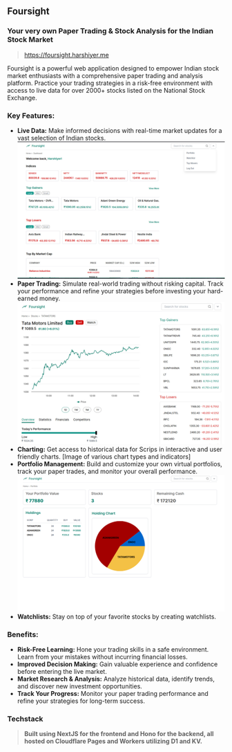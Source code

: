 ## Foursight

### Your very own Paper Trading & Stock Analysis for the Indian Stock Market

> https://foursight.harshiyer.me

Foursight is a powerful web application designed to empower Indian stock market enthusiasts with a comprehensive paper trading and analysis platform. Practice your trading strategies in a risk-free environment with access to live data for over 2000+ stocks listed on the National Stock Exchange.

### Key Features:

- **Live Data:** Make informed decisions with real-time market updates for a vast selection of Indian stocks.
  ![Dashboard](public/Dashboard.jpg)
- **Paper Trading:** Simulate real-world trading without risking capital. Track your performance and refine your strategies before investing your hard-earned money.
  ![Scrip Page](public/StockPage.jpg)
- **Charting:** Get access to historical data for Scrips in interactive and user friendly charts.
  [Image of various chart types and indicators]
- **Portfolio Management:** Build and customize your own virtual portfolios, track your paper trades, and monitor your overall performance.
  ![Portfolio](image.png)
- **Watchlists:** Stay on top of your favorite stocks by creating watchlists.

### Benefits:

- **Risk-Free Learning:** Hone your trading skills in a safe environment. Learn from your mistakes without incurring financial losses.
- **Improved Decision Making:** Gain valuable experience and confidence before entering the live market.
- **Market Research & Analysis:** Analyze historical data, identify trends, and discover new investment opportunities.
- **Track Your Progress:** Monitor your paper trading performance and refine your strategies for long-term success.

### Techstack

> **Built using NextJS for the frontend and Hono for the backend, all hosted on Cloudflare Pages and Workers utilizing D1 and KV.**
